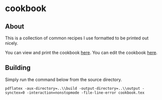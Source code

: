 # cookbook

## About
This is a collection of common recipes I use formatted to be printed out nicely.

You can view and print the cookbook [here](https://github.com/bryandeagle/cookbook/raw/master/output/cookbook.pdf). You can edit the cookbook [here](https://github.com/bryandeagle/cookbook/blob/master/source/cookbook.tex).

## Building
Simply run the command below from the source directory.
```
pdflatex -aux-directory=..\\build -output-directory=..\\output -synctex=0 -interaction=nonstopmode -file-line-error cookbook.tex
```
